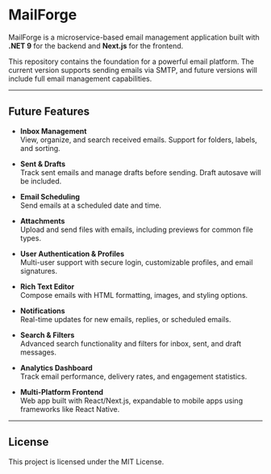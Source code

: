 # MailForge

MailForge is a microservice-based email management application built with **.NET 9** for the backend and **Next.js** for the frontend.  

This repository contains the foundation for a powerful email platform. The current version supports sending emails via SMTP, and future versions will include full email management capabilities.

---

## Future Features

- **Inbox Management**  
  View, organize, and search received emails. Support for folders, labels, and sorting.

- **Sent & Drafts**  
  Track sent emails and manage drafts before sending. Draft autosave will be included.

- **Email Scheduling**  
  Send emails at a scheduled date and time.

- **Attachments**  
  Upload and send files with emails, including previews for common file types.

- **User Authentication & Profiles**  
  Multi-user support with secure login, customizable profiles, and email signatures.

- **Rich Text Editor**  
  Compose emails with HTML formatting, images, and styling options.

- **Notifications**  
  Real-time updates for new emails, replies, or scheduled emails.

- **Search & Filters**  
  Advanced search functionality and filters for inbox, sent, and draft messages.

- **Analytics Dashboard**  
  Track email performance, delivery rates, and engagement statistics.

- **Multi-Platform Frontend**  
  Web app built with React/Next.js, expandable to mobile apps using frameworks like React Native.

---

## License

This project is licensed under the MIT License.
